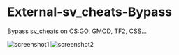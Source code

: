 # External-sv_cheats-Bypass
Bypass sv_cheats on CS:GO, GMOD, TF2, CSS...

![screenshot1](https://media.discordapp.net/attachments/706932420615864332/1100438207981703239/image.png?width=580&height=589)
![screenshot2](https://media.discordapp.net/attachments/706932420615864332/1100438942039412896/image.png?width=573&height=587)

